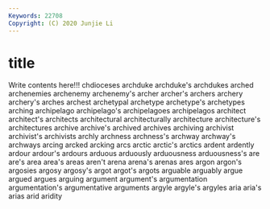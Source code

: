 ```yaml
---
Keywords: 22708
Copyright: (C) 2020 Junjie Li
---
```


# title

Write contents here!!!
chdioceses 
archduke 
archduke's 
archdukes 
arched 
archenemies 
archenemy 
archenemy's 
archer 
archer's
archers 
archery 
archery's 
arches 
archest 
archetypal 
archetype 
archetype's 
archetypes 
arching
archipelago 
archipelago's 
archipelagoes 
archipelagos 
architect 
architect's 
architects 
architectural 
architecturally 
architecture
architecture's 
architectures 
archive 
archive's 
archived 
archives 
archiving 
archivist 
archivist's 
archivists
archly 
archness 
archness's 
archway 
archway's 
archways 
arcing 
arcked 
arcking 
arcs
arctic 
arctic's 
arctics 
ardent 
ardently 
ardour 
ardour's 
ardours 
arduous 
arduously
arduousness 
arduousness's 
are 
are's 
area 
area's 
areas 
aren't 
arena 
arena's
arenas 
ares 
argon 
argon's 
argosies 
argosy 
argosy's 
argot 
argot's 
argots
arguable 
arguably 
argue 
argued 
argues 
arguing 
argument 
argument's 
argumentation 
argumentation's
argumentative 
arguments 
argyle 
argyle's 
argyles 
aria 
aria's 
arias 
arid 
aridity
